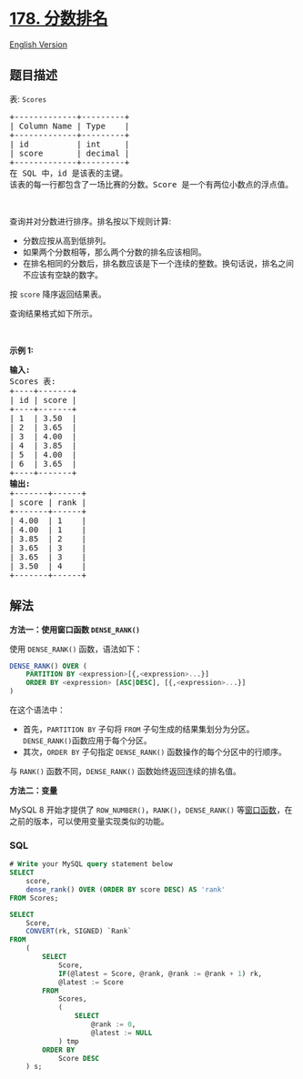 # [178. 分数排名](https://leetcode.cn/problems/rank-scores)

[English Version](/solution/0100-0199/0178.Rank%20Scores/README_EN.md)

## 题目描述

<!-- 这里写题目描述 -->

<p>表:&nbsp;<code>Scores</code></p>

<pre>
+-------------+---------+
| Column Name | Type    |
+-------------+---------+
| id          | int     |
| score       | decimal |
+-------------+---------+
在 SQL 中，id 是该表的主键。
该表的每一行都包含了一场比赛的分数。Score 是一个有两位小数点的浮点值。
</pre>

<p>&nbsp;</p>

<p>查询并对分数进行排序。排名按以下规则计算:</p>

<ul>
	<li>分数应按从高到低排列。</li>
	<li>如果两个分数相等，那么两个分数的排名应该相同。</li>
	<li>在排名相同的分数后，排名数应该是下一个连续的整数。换句话说，排名之间不应该有空缺的数字。</li>
</ul>

<p>按&nbsp;<code>score</code>&nbsp;降序返回结果表。</p>

<p>查询结果格式如下所示。</p>

<p>&nbsp;</p>

<p><strong>示例 1:</strong></p>

<pre>
<strong>输入:</strong> 
Scores 表:
+----+-------+
| id | score |
+----+-------+
| 1  | 3.50  |
| 2  | 3.65  |
| 3  | 4.00  |
| 4  | 3.85  |
| 5  | 4.00  |
| 6  | 3.65  |
+----+-------+
<strong>输出:</strong> 
+-------+------+
| score | rank |
+-------+------+
| 4.00  | 1    |
| 4.00  | 1    |
| 3.85  | 2    |
| 3.65  | 3    |
| 3.65  | 3    |
| 3.50  | 4    |
+-------+------+</pre>

## 解法

<!-- 这里可写通用的实现逻辑 -->

**方法一：使用窗口函数 `DENSE_RANK()`**

使用 `DENSE_RANK()` 函数，语法如下：

```sql
DENSE_RANK() OVER (
    PARTITION BY <expression>[{,<expression>...}]
    ORDER BY <expression> [ASC|DESC], [{,<expression>...}]
)
```

在这个语法中：

-   首先，`PARTITION BY` 子句将 `FROM` 子句生成的结果集划分为分区。`DENSE_RANK()`函数应用于每个分区。
-   其次，`ORDER BY` 子句指定 `DENSE_RANK()` 函数操作的每个分区中的行顺序。

与 `RANK()` 函数不同，`DENSE_RANK()` 函数始终返回连续的排名值。

**方法二：变量**

MySQL 8 开始才提供了 `ROW_NUMBER()`，`RANK()`，`DENSE_RANK()` 等[窗口函数](https://dev.mysql.com/doc/refman/8.0/en/window-function-descriptions.html)，在之前的版本，可以使用变量实现类似的功能。

<!-- tabs:start -->

### **SQL**

```sql
# Write your MySQL query statement below
SELECT
    score,
    dense_rank() OVER (ORDER BY score DESC) AS 'rank'
FROM Scores;
```

```sql
SELECT
    Score,
    CONVERT(rk, SIGNED) `Rank`
FROM
    (
        SELECT
            Score,
            IF(@latest = Score, @rank, @rank := @rank + 1) rk,
            @latest := Score
        FROM
            Scores,
            (
                SELECT
                    @rank := 0,
                    @latest := NULL
            ) tmp
        ORDER BY
            Score DESC
    ) s;
```

<!-- tabs:end -->
